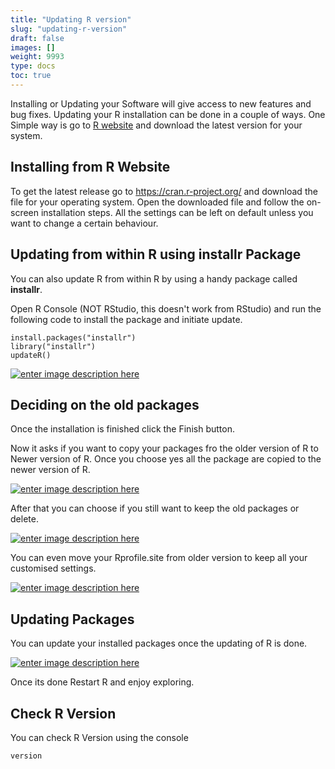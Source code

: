 ```yaml
---
title: "Updating R version"
slug: "updating-r-version"
draft: false
images: []
weight: 9993
type: docs
toc: true
---
```


Installing or Updating your Software will give access to new features and bug fixes. Updating your R installation can be done in a couple of ways. One Simple way is go to [R website](https://cran.r-project.org/) and download the latest version for your system.

## Installing from R Website
To get the latest release go to https://cran.r-project.org/ and download the file for your operating system. Open the downloaded file and follow the on-screen installation steps. All the settings can be left on default unless you want to change a certain behaviour.

## Updating from within R using installr Package
You can also update R from within R by using a handy package called **installr**. 

Open R Console (NOT RStudio, this doesn't work from RStudio) and run the following code to install the package and initiate update.

    install.packages("installr")
    library("installr")
    updateR()


 [![enter image description here][1]][1]


  [1]: https://i.stack.imgur.com/UMl3T.png

## Deciding on the old packages
Once the installation is finished click the Finish button.

Now it asks if you want to copy your packages fro the older version of R to Newer version of R. Once you choose yes all the package are copied to the newer version of R.

[![enter image description here][1]][1]

After that you can choose if you still want to keep the old packages or delete.

[![enter image description here][2]][2]

 
You can even move your Rprofile.site from older version to keep all your customised settings.

[![enter image description here][3]][3]


  [1]: https://i.stack.imgur.com/ytDqh.png
  [2]: https://i.stack.imgur.com/zK6L9.png
  [3]: https://i.stack.imgur.com/ffK8W.png

## Updating Packages
You can update your installed packages once the updating of R is done.

[![enter image description here][1]][1]


  [1]: https://i.stack.imgur.com/rQbIt.png

Once its done Restart R and enjoy exploring.

## Check R Version
You can check R Version using the console

    version

